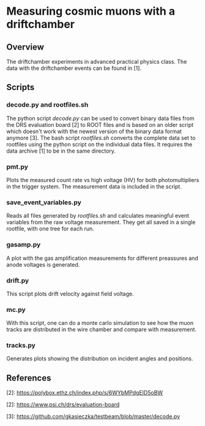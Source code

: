 # Measuring cosmic muons with a driftchamber
## Overview
The driftchamber experiments in advanced practical physics class. The data with
the driftchamber events can be found in \[1\].

## Scripts
### decode.py and rootfiles.sh
The python script *decode.py* can be used to convert binary data files from the
DRS evaluation board \[2\] to ROOT files and is based on an older script which
doesn't work with the newest version of the binary data format anymore \[3\].
The bash script *rootfiles.sh* converts the complete data set to rootfiles
using the python script on the individual data files. It requires the data
archive \[1\] to be in the same directory.

### pmt.py
Plots the measured count rate vs high voltage (HV) for both photomultipliers in
the trigger system. The measurement data is included in the script.

### save\_event\_variables.py
Reads all files generated by *rootfiles.sh* and calculates meaningful event
variables from the raw voltage measurement. They get all saved in a single
rootfile, with one tree for each run.

### gasamp.py
A plot with the gas amplification measurements for different preassures and
anode voltages is generated.

### drift.py
This script plots drift velocity against field voltage.

### mc.py
With this script, one can do a monte carlo simulation to see how the
muon tracks are distributed in the wire chamber and compare with measurement.

### tracks.py
Generates plots showing the distribution on incident angles and positions.

## References
\[2\]: https://polybox.ethz.ch/index.php/s/6WYbMPdgEID5oBW

\[2\]: https://www.psi.ch/drs/evaluation-board

\[3\]: https://github.com/gkasieczka/testbeam/blob/master/decode.py
